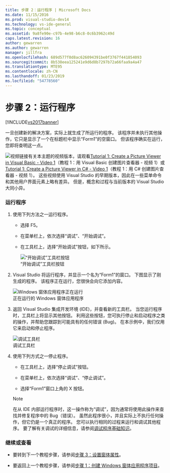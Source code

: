 ```yaml
---
title: 步骤 2：运行程序 | Microsoft Docs
ms.date: 11/15/2016
ms.prod: visual-studio-dev14
ms.technology: vs-ide-general
ms.topic: conceptual
ms.assetid: 9a8fe90e-c97b-4e98-b6c8-0c6b3962c49d
caps.latest.revision: 16
author: gewarren
ms.author: gewarren
manager: jillfra
ms.openlocfilehash: 689d577f0d8ac626094391be0f3767f441854093
ms.sourcegitcommit: 8b538eea125241e9d6d8b7297b72a66faa9a4a47
ms.translationtype: MTE95
ms.contentlocale: zh-CN
ms.lasthandoff: 01/23/2019
ms.locfileid: "54778560"
---
```

# <a name="step-2-run-your-program"></a>步骤 2：运行程序
[!INCLUDE[vs2017banner](../includes/vs2017banner.md)]

一旦创建新的解决方案，实际上就生成了所运行的程序。 该程序并未执行其他操作，它只是显示了一个在标题栏中显示“Form1”的空窗口。 但该程序确实在运行，您即将查明这一点。  
  
 ![视频链接](../data-tools/media/playvideo.gif "PlayVideo")有关本主题的视频版本，请观看[Tutorial 1: Create a Picture Viewer in Visual Basic - Video 1](http://go.microsoft.com/fwlink/?LinkId=205209)（教程 1：用 Visual Basic 创建图片查看器 - 视频 1）或 [Tutorial 1: Create a Picture Viewer in C# - Video 1](http://go.microsoft.com/fwlink/?LinkId=205199)（教程 1：用 C# 创建图片查看器 - 视频 1）。 这些视频使用 Visual Studio 的早期版本，因此在一些菜单命令和其他用户界面元素上略有差异。 但是，概念和过程与当前版本的 Visual Studio 大同小异。  
  
### <a name="to-run-your-program"></a>运行程序  
  
1.  使用下列方法之一运行程序。  
  
    -   选择 F5。  
  
    -   在菜单栏上，依次选择“调试”、“开始调试”。  
  
    -   在工具栏上，选择“开始调试”按钮，如下所示。  
  
         ![“开始调试”工具栏按钮](../ide/media/express-icondebug.png "Express_IconDebug")  
“开始调试”工具栏按钮  
  
2.  Visual Studio 将运行程序，并显示一个名为“Form1”的窗口。 下图显示了刚生成的程序。 该程序正在运行，您很快会向它添加内容。  
  
     ![Windows 窗体应用程序正在运行](../ide/media/express-firstrun.png "Express_FirstRun")  
正在运行的 Windows 窗体应用程序  
  
3.  返回 Visual Studio 集成开发环境 (IDE)，并查看新的工具栏。 当您运行程序时，工具栏上将显示其他按钮。 利用这些按钮，您可执行停止和启动程序之类的操作，并帮助您跟踪到可能具有的任何错误 (Bug)。 在本示例中，我们仅用它来启动和停止程序。  
  
     ![调试工具栏](../ide/media/express-debugtoolbar.png "Express_DebugToolbar")  
调试工具栏  
  
4.  使用下列方式之一停止程序。  
  
    -   在工具栏上，选择“停止调试”按钮。  
  
    -   在菜单栏上，依次选择“调试”、“停止调试”。  
  
    -   选择“Form1”窗口上角的 X 按钮。  
  
    > [!NOTE]
    >  在从 IDE 内部运行程序时，这一操作称为“调试”，因为通常将使用此操作来查找并修复程序中的 Bug（错误）。 虽然此程序很小，并且实际上不执行任何操作，但它仍是一个真正的程序。 您可以执行相同的过程来运行和调试其他程序。 要了解有关调试的详细信息，请参阅[调试程序基础知识](../debugger/debugger-basics.md)。  
  
### <a name="to-continue-or-review"></a>继续或查看  
  
-   要转到下一个教程步骤，请参阅[步骤 3：设置窗体属性](../ide/step-3-set-your-form-properties.md)。  
  
-   要返回上一个教程步骤，请参阅[步骤 1：创建 Windows 窗体应用程序项目](../ide/step-1-create-a-windows-forms-application-project.md)。
